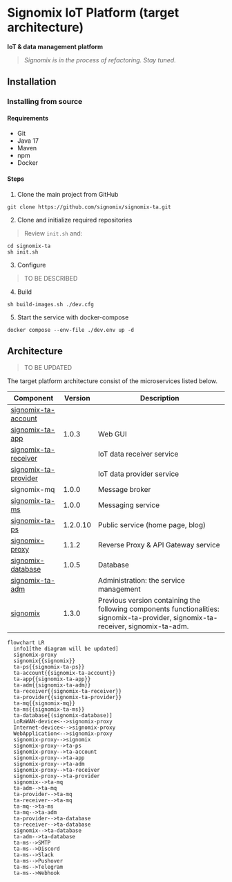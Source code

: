 # Signomix IoT Platform (target architecture)


**IoT & data management platform**

>*Signomix is in the process of refactoring. Stay tuned.*

## Installation

### Installing from source

#### Requirements
- Git
- Java 17
- Maven
- npm
- Docker

#### Steps

1. Clone the main project from GitHub

```shell
git clone https://github.com/signomix/signomix-ta.git
```

2. Clone and initialize required repositories

> Review `init.sh` and:

```
cd signomix-ta
sh init.sh
```

3. Configure

> TO BE DESCRIBED

4. Build 

```shell
sh build-images.sh ./dev.cfg
```

5. Start the service with docker-compose

```shell
docker compose --env-file ./dev.env up -d
```

## Architecture

> TO BE UPDATED

The target platform architecture consist of the microservices listed below. 

|Component|Version|Description|
|---|---|---|
|[signomix-ta-account](https://github.com/signomix/signomix-ta-account)|||
|[signomix-ta-app](https://github.com/signomix/signomix-ta-app)|1.0.3|Web GUI|
|[signomix-ta-receiver](https://github.com/signomix/signomix-ta-receiver)||IoT data receiver service|
|[signomix-ta-provider](https://github.com/signomix/signomix-ta-provider)||IoT data provider service|
|signomix-mq|1.0.0|Message broker|
|[signomix-ta-ms](https://github.com/signomix/signomix-ta-ms)|1.0.0|Messaging service|
|[signomix-ta-ps](https://github.com/signomix/signomix-ta-ps)|1.2.0.10|Public service (home page, blog)|
|[signomix-proxy](https://github.com/signomix/signomix-proxy)|1.1.2|Reverse Proxy & API Gateway service|
|[signomix-database](https://github.com/signomix/signomix-database)|1.0.5|Database|
|[signomix-ta-adm](https://github.com/signomix/signomix-ta-adm)||Administration: the service management|
|[signomix](https://github.com/signomix/signomix)|1.3.0|Previous version containing the following components functionalities: signomix-ta-provider, signomix-ta-receiver, signomix-ta-adm.|

```mermaid
flowchart LR
  info1[the diagram will be updated]
  signomix-proxy
  signomix{{signomix}}
  ta-ps{{signomix-ta-ps}}
  ta-account{{signomix-ta-account}}
  ta-app{{signomix-ta-app}}
  ta-adm{{signomix-ta-adm}}
  ta-receiver{{signomix-ta-receiver}}
  ta-provider{{signomix-ta-provider}}
  ta-mq{{signomix-mq}}
  ta-ms{{signomix-ta-ms}}
  ta-database[(signomix-database)]
  LoRaWAN-device<-->signomix-proxy
  Internet-device<-->signomix-proxy
  WebApplication<-->signomix-proxy
  signomix-proxy-->signomix
  signomix-proxy-->ta-ps
  signomix-proxy-->ta-account
  signomix-proxy-->ta-app
  signomix-proxy-->ta-adm
  signomix-proxy-->ta-receiver
  signomix-proxy-->ta-provider
  signomix-->ta-mq
  ta-adm-->ta-mq
  ta-provider-->ta-mq
  ta-receiver-->ta-mq
  ta-mq-->ta-ms
  ta-mq-->ta-adm
  ta-provider-->ta-database
  ta-receiver-->ta-database
  signomix-->ta-database
  ta-adm-->ta-database
  ta-ms-->SMTP
  ta-ms-->Discord
  ta-ms-->Slack
  ta-ms-->Pushover
  ta-ms-->Telegram
  ta-ms-->Webhook

```




